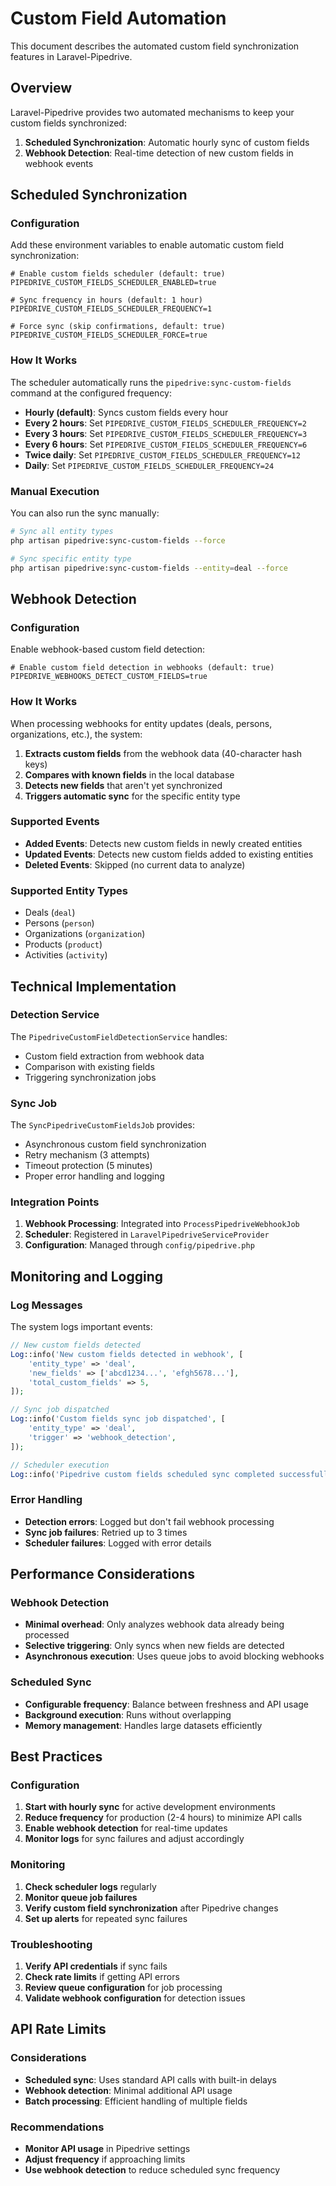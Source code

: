 # Custom Field Automation

This document describes the automated custom field synchronization features in Laravel-Pipedrive.

## Overview

Laravel-Pipedrive provides two automated mechanisms to keep your custom fields synchronized:

1. **Scheduled Synchronization**: Automatic hourly sync of custom fields
2. **Webhook Detection**: Real-time detection of new custom fields in webhook events

## Scheduled Synchronization

### Configuration

Add these environment variables to enable automatic custom field synchronization:

```env
# Enable custom fields scheduler (default: true)
PIPEDRIVE_CUSTOM_FIELDS_SCHEDULER_ENABLED=true

# Sync frequency in hours (default: 1 hour)
PIPEDRIVE_CUSTOM_FIELDS_SCHEDULER_FREQUENCY=1

# Force sync (skip confirmations, default: true)
PIPEDRIVE_CUSTOM_FIELDS_SCHEDULER_FORCE=true
```

### How It Works

The scheduler automatically runs the `pipedrive:sync-custom-fields` command at the configured frequency:

- **Hourly (default)**: Syncs custom fields every hour
- **Every 2 hours**: Set `PIPEDRIVE_CUSTOM_FIELDS_SCHEDULER_FREQUENCY=2`
- **Every 3 hours**: Set `PIPEDRIVE_CUSTOM_FIELDS_SCHEDULER_FREQUENCY=3`
- **Every 6 hours**: Set `PIPEDRIVE_CUSTOM_FIELDS_SCHEDULER_FREQUENCY=6`
- **Twice daily**: Set `PIPEDRIVE_CUSTOM_FIELDS_SCHEDULER_FREQUENCY=12`
- **Daily**: Set `PIPEDRIVE_CUSTOM_FIELDS_SCHEDULER_FREQUENCY=24`

### Manual Execution

You can also run the sync manually:

```bash
# Sync all entity types
php artisan pipedrive:sync-custom-fields --force

# Sync specific entity type
php artisan pipedrive:sync-custom-fields --entity=deal --force
```

## Webhook Detection

### Configuration

Enable webhook-based custom field detection:

```env
# Enable custom field detection in webhooks (default: true)
PIPEDRIVE_WEBHOOKS_DETECT_CUSTOM_FIELDS=true
```

### How It Works

When processing webhooks for entity updates (deals, persons, organizations, etc.), the system:

1. **Extracts custom fields** from the webhook data (40-character hash keys)
2. **Compares with known fields** in the local database
3. **Detects new fields** that aren't yet synchronized
4. **Triggers automatic sync** for the specific entity type

### Supported Events

- **Added Events**: Detects new custom fields in newly created entities
- **Updated Events**: Detects new custom fields added to existing entities
- **Deleted Events**: Skipped (no current data to analyze)

### Supported Entity Types

- Deals (`deal`)
- Persons (`person`)
- Organizations (`organization`)
- Products (`product`)
- Activities (`activity`)

## Technical Implementation

### Detection Service

The `PipedriveCustomFieldDetectionService` handles:

- Custom field extraction from webhook data
- Comparison with existing fields
- Triggering synchronization jobs

### Sync Job

The `SyncPipedriveCustomFieldsJob` provides:

- Asynchronous custom field synchronization
- Retry mechanism (3 attempts)
- Timeout protection (5 minutes)
- Proper error handling and logging

### Integration Points

1. **Webhook Processing**: Integrated into `ProcessPipedriveWebhookJob`
2. **Scheduler**: Registered in `LaravelPipedriveServiceProvider`
3. **Configuration**: Managed through `config/pipedrive.php`

## Monitoring and Logging

### Log Messages

The system logs important events:

```php
// New custom fields detected
Log::info('New custom fields detected in webhook', [
    'entity_type' => 'deal',
    'new_fields' => ['abcd1234...', 'efgh5678...'],
    'total_custom_fields' => 5,
]);

// Sync job dispatched
Log::info('Custom fields sync job dispatched', [
    'entity_type' => 'deal',
    'trigger' => 'webhook_detection',
]);

// Scheduler execution
Log::info('Pipedrive custom fields scheduled sync completed successfully');
```

### Error Handling

- **Detection errors**: Logged but don't fail webhook processing
- **Sync job failures**: Retried up to 3 times
- **Scheduler failures**: Logged with error details

## Performance Considerations

### Webhook Detection

- **Minimal overhead**: Only analyzes webhook data already being processed
- **Selective triggering**: Only syncs when new fields are detected
- **Asynchronous execution**: Uses queue jobs to avoid blocking webhooks

### Scheduled Sync

- **Configurable frequency**: Balance between freshness and API usage
- **Background execution**: Runs without overlapping
- **Memory management**: Handles large datasets efficiently

## Best Practices

### Configuration

1. **Start with hourly sync** for active development environments
2. **Reduce frequency** for production (2-4 hours) to minimize API calls
3. **Enable webhook detection** for real-time updates
4. **Monitor logs** for sync failures and adjust accordingly

### Monitoring

1. **Check scheduler logs** regularly
2. **Monitor queue job failures**
3. **Verify custom field synchronization** after Pipedrive changes
4. **Set up alerts** for repeated sync failures

### Troubleshooting

1. **Verify API credentials** if sync fails
2. **Check rate limits** if getting API errors
3. **Review queue configuration** for job processing
4. **Validate webhook configuration** for detection issues

## API Rate Limits

### Considerations

- **Scheduled sync**: Uses standard API calls with built-in delays
- **Webhook detection**: Minimal additional API usage
- **Batch processing**: Efficient handling of multiple fields

### Recommendations

- **Monitor API usage** in Pipedrive settings
- **Adjust frequency** if approaching limits
- **Use webhook detection** to reduce scheduled sync frequency
